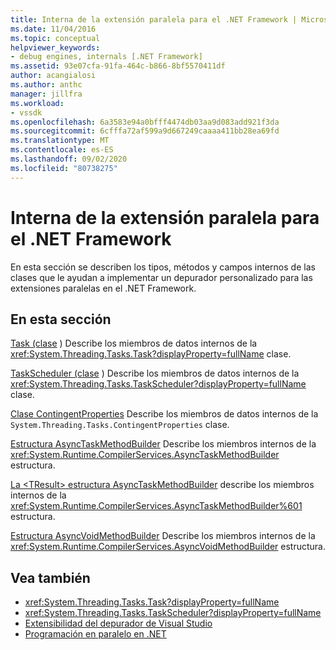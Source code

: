 ```yaml
---
title: Interna de la extensión paralela para el .NET Framework | Microsoft Docs
ms.date: 11/04/2016
ms.topic: conceptual
helpviewer_keywords:
- debug engines, internals [.NET Framework]
ms.assetid: 93e07cfa-91fa-464c-b866-8bf5570411df
author: acangialosi
ms.author: anthc
manager: jillfra
ms.workload:
- vssdk
ms.openlocfilehash: 6a3583e94a0bfff4474db03aa9d083add921f3da
ms.sourcegitcommit: 6cfffa72af599a9d667249caaaa411bb28ea69fd
ms.translationtype: MT
ms.contentlocale: es-ES
ms.lasthandoff: 09/02/2020
ms.locfileid: "80738275"
---
```

# <a name="parallel-extension-internals-for-the-net-framework"></a>Interna de la extensión paralela para el .NET Framework
En esta sección se describen los tipos, métodos y campos internos de las clases que le ayudan a implementar un depurador personalizado para las extensiones paralelas en el .NET Framework.

## <a name="in-this-section"></a>En esta sección
 [Task (clase](../../extensibility/debugger/task-class-internal-members.md) ) Describe los miembros de datos internos de la <xref:System.Threading.Tasks.Task?displayProperty=fullName> clase.

 [TaskScheduler (clase](../../extensibility/debugger/taskscheduler-class-internal-members.md) ) Describe los miembros de datos internos de la <xref:System.Threading.Tasks.TaskScheduler?displayProperty=fullName> clase.

 [Clase ContingentProperties](../../extensibility/debugger/contingentproperties-class-internal-members.md) Describe los miembros de datos internos de la `System.Threading.Tasks.ContingentProperties` clase.

 [Estructura AsyncTaskMethodBuilder](../../extensibility/debugger/asynctaskmethodbuilder-structure-internal-members.md) Describe los miembros internos de la <xref:System.Runtime.CompilerServices.AsyncTaskMethodBuilder> estructura.

 [La \<TResult> estructura AsyncTaskMethodBuilder](../../extensibility/debugger/asynctaskmethodbuilder-tresult-structure-internal-members.md) describe los miembros internos de la <xref:System.Runtime.CompilerServices.AsyncTaskMethodBuilder%601> estructura.

 [Estructura AsyncVoidMethodBuilder](../../extensibility/debugger/asyncvoidmethodbuilder-structure-internal-members.md) Describe los miembros internos de la <xref:System.Runtime.CompilerServices.AsyncVoidMethodBuilder> estructura.

## <a name="see-also"></a>Vea también
- <xref:System.Threading.Tasks.Task?displayProperty=fullName>
- <xref:System.Threading.Tasks.TaskScheduler?displayProperty=fullName>
- [Extensibilidad del depurador de Visual Studio](../../extensibility/debugger/visual-studio-debugger-extensibility.md)
- [Programación en paralelo en .NET](/dotnet/standard/parallel-programming/index)

